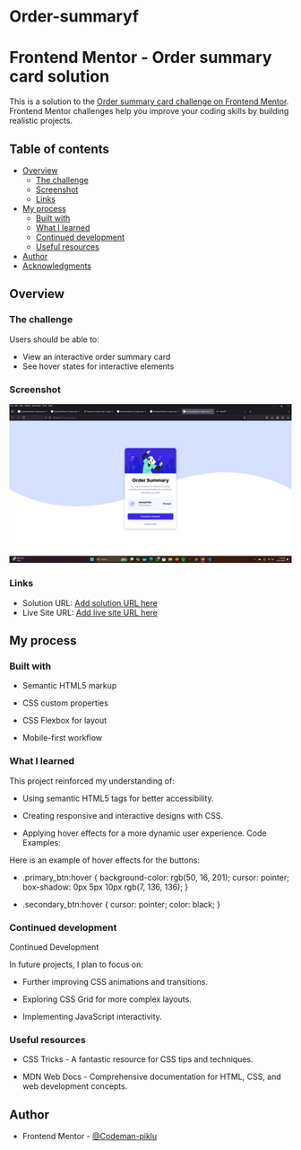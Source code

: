 # Order-summaryf
# Frontend Mentor - Order summary card solution

This is a solution to the [Order summary card challenge on Frontend Mentor](https://www.frontendmentor.io/challenges/order-summary-component-QlPmajDUj). Frontend Mentor challenges help you improve your coding skills by building realistic projects. 

## Table of contents

- [Overview](#overview)
  - [The challenge](#the-challenge)
  - [Screenshot](#screenshot)
  - [Links](#links)
- [My process](#my-process)
  - [Built with](#built-with)
  - [What I learned](#what-i-learned)
  - [Continued development](#continued-development)
  - [Useful resources](#useful-resources)
- [Author](#author)
- [Acknowledgments](#acknowledgments)
## Overview

### The challenge

Users should be able to:

- View an interactive order summary card
- See hover states for interactive elements
### Screenshot

![](./Screenshot%20(22).png)
### Links
- Solution URL: [Add solution URL here](https://your-solution-url.com)
- Live Site URL: [Add live site URL here](https://your-live-site-url.com)

## My process

### Built with

- Semantic HTML5 markup

- CSS custom properties

- CSS Flexbox for layout

- Mobile-first workflow
### What I learned
This project reinforced my understanding of:

- Using semantic HTML5 tags for better accessibility.

- Creating responsive and interactive designs with CSS.

- Applying hover effects for a more dynamic user experience.
Code Examples:

Here is an example of hover effects for the buttons:
- .primary_btn:hover {
  background-color: rgb(50, 16, 201);
  cursor: pointer;
  box-shadow: 0px 5px 10px rgb(7, 136, 136);
}

- .secondary_btn:hover {
  cursor: pointer;
  color: black;
}

### Continued development
Continued Development

In future projects, I plan to focus on:

- Further improving CSS animations and transitions.

- Exploring CSS Grid for more complex layouts.

- Implementing JavaScript interactivity.
### Useful resources

- CSS Tricks - A fantastic resource for CSS tips and techniques.

- MDN Web Docs - Comprehensive documentation for HTML, CSS, and web development concepts.

## Author

- Frontend Mentor - [@Codeman-piklu](https://www.frontendmentor.io/profile/yourusername)


